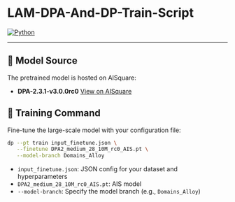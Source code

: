 # LAM-DPA-And-DP-Train-Script

[![Python](https://img.shields.io/badge/python-3.8%2B-3776AB.svg)](https://www.python.org/)

---

## 🔗 Model Source

The pretrained model is hosted on AISquare:

* **DPA-2.3.1-v3.0.0rc0**
  [View on AISquare](https://www.aissquare.com/models/detail?pageType=models&name=DPA-2.3.1-v3.0.0rc0&id=287)

## 🚀 Training Command

Fine-tune the large-scale model with your configuration file:

```bash
dp --pt train input_finetune.json \
   --finetune DPA2_medium_28_10M_rc0_AIS.pt \
   --model-branch Domains_Alloy
```

* `input_finetune.json`: JSON config for your dataset and hyperparameters
* `DPA2_medium_28_10M_rc0_AIS.pt`: AIS model
* `--model-branch`: Specify the model branch (e.g., `Domains_Alloy`)

